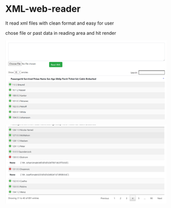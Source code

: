 # XML-web-reader
It read xml files with clean format and easy for user

chose file or past data in reading area and hit render

![](ScreenShots/img%20(1).PNG)

![](ScreenShots/img%20(2).PNG)
